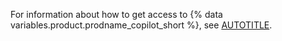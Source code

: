 For information about how to get access to {% data variables.product.prodname_copilot_short %}, see [AUTOTITLE](/copilot/about-github-copilot/what-is-github-copilot#getting-access-to-copilot).
